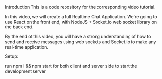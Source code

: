 Introduction
This is a code repository for the corresponding video tutorial.

In this video, we will create a full Realtime Chat Application. We're going to use React on the front end, with NodeJS + Socket.io web socket library on the back end.

By the end of this video, you will have a strong understanding of how to send and receive messages using web sockets and Socket.io to make any real-time application.

Setup:

run npm i && npm start for both client and server side to start the development server
